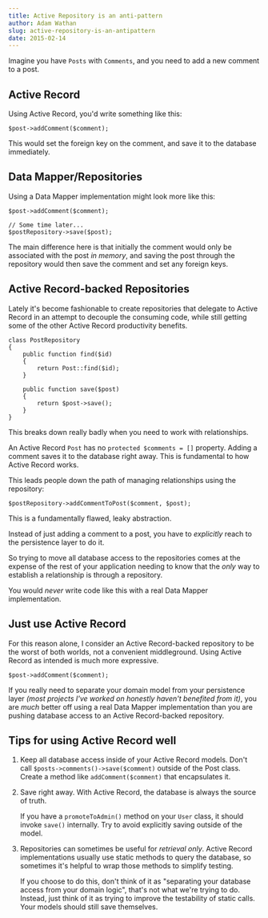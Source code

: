 ```yaml
---
title: Active Repository is an anti-pattern
author: Adam Wathan
slug: active-repository-is-an-antipattern
date: 2015-02-14
---
```


Imagine you have `Posts` with `Comments`, and you need to add a new comment to a post.

## Active Record

Using Active Record, you'd write something like this:

~~~language-php
$post->addComment($comment);
~~~

This would set the foreign key on the comment, and save it to the database immediately.

## Data Mapper/Repositories

Using a Data Mapper implementation might look more like this:

~~~language-php
$post->addComment($comment);

// Some time later...
$postRepository->save($post);
~~~

The main difference here is that initially the comment would only be associated with the post *in memory*,
and saving the post through the repository would then save the comment and set any foreign keys.

## Active Record-backed Repositories

Lately it's become fashionable to create repositories that delegate to Active Record in an attempt to decouple the consuming code, while still getting some of the other Active Record productivity benefits.

~~~language-php
class PostRepository
{
    public function find($id)
    {
        return Post::find($id);
    }
    
    public function save($post)
    {
        return $post->save();
    }
}
~~~

This breaks down really badly when you need to work with relationships.

An Active Record `Post` has no `protected $comments = []` property.
Adding a comment saves it to the database right away. This is fundamental to how Active Record works.

This leads people down the path of managing relationships using the repository:

~~~language-php
$postRepository->addCommentToPost($comment, $post);
~~~

This is a fundamentally flawed, leaky abstraction.

Instead of just adding a comment to a post, you have to *explicitly* reach to the persistence layer to do it.

So trying to move all database access to the repositories comes at the expense of the rest of your application needing to know that the *only* way to establish a relationship is through a repository.

You would *never* write code like this with a real Data Mapper implementation.

## Just use Active Record

For this reason alone, I consider an Active Record-backed repository to be the worst of both worlds, not a convenient middleground. Using Active Record as intended is much more expressive.

~~~language-php
$post->addComment($comment);
~~~

If you really need to separate your domain model from your persistence layer *(most projects I've worked on honestly haven't benefited from it)*,
you are *much* better off using a real Data Mapper implementation than you are pushing database access to an Active Record-backed repository.

## Tips for using Active Record well

1. Keep all database access inside of your Active Record models. Don't call `$posts->comments()->save($comment)` outside of the Post class. Create a method like `addComment($comment)` that encapsulates it.

2. Save right away. With Active Record, the database is always the source of truth.
    
    If you have a `promoteToAdmin()` method on your `User` class, it should invoke `save()` internally. Try to avoid explicitly saving outside of the model.

3. Repositories can sometimes be useful for *retrieval only*. Active Record implementations usually use static methods to query the database, so sometimes it's helpful to wrap those methods to simplify testing.

    If you choose to do this, don't think of it as "separating your database access from your domain logic", that's not what we're trying to do. Instead, just think of it as trying to improve the testability of static calls. Your models should still save themselves.

